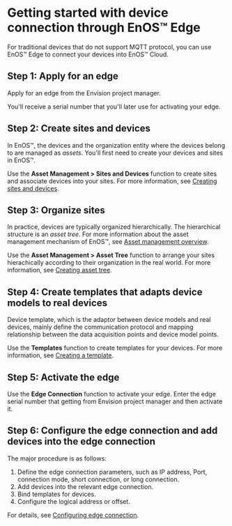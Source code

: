 # Getting started with device connection through EnOS™ Edge

For traditional devices that do not support MQTT protocol, you can use EnOS™ Edge to connect your devices into EnOS™ Cloud.

## Step 1: Apply for an edge

Apply for an edge from the Envision project manager<!--edge申请没有对外开放-->.

You'll receive a serial number that you'll later use for activating your edge.

## Step 2: Create sites and devices

In EnOS™, the devices and the organization entity where the
devices belong to are managed as *assets*. You'll first need to create your devices and sites in EnOS™.

Use the **Asset Management > Sites and Devices** function to create sites and associate devices into your sites. For more information, see [Creating sites and devices](asset_management/creating_sites_devices).

## Step 3: Organize sites

In practice, devices are typically organized hierarchically.
The hierarchical structure is an *asset tree*. For more information about the asset management mechanism of EnOS™, see [Asset management overview](asset_management/asset_overview).

Use the **Asset Management > Asset Tree** function to arrange your sites hierachically according to their organization in the real world. For more information, see [Creating asset tree](asset_management/creating_asset_tree).

## Step 4: Create templates that adapts device models to real devices

Device template, which is the adaptor between device models and real devices, mainly define the communication protocol and mapping relationship between the data acquisition points and device model points.

Use the **Templates** function to create templates for your devices. For more information, see [Creating a template](asset_management/creating_templates).

## Step 5: Activate the edge

Use the **Edge Connection** function to activate your edge. Enter the edge serial number that getting from Envision project manager and then activate it.

## Step 6: Configure the edge connection and add devices into the edge connection

The major procedure is as follows:
1. Define the edge connection parameters, such as IP address, Port, connection mode, short connection, or long connection.
2. Add devices into the relevant edge connection.
3. Bind templates for devices.
4. Configure the logical address or offset.

For details, see [Configuring edge connection](asset_management/configuring_edge_connection).
